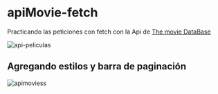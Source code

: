 # apiMovie-fetch
Practicando las peticiones con fetch con la Api de
[The movie DataBase](https://www.themoviedb.org/)

![api-peliculas](https://user-images.githubusercontent.com/73461084/174902836-76a80197-e393-43aa-b689-36b7eb36c108.png)

## Agregando estilos y barra de paginación


![apimoviess](https://user-images.githubusercontent.com/73461084/174918511-e0ba0415-9f9b-41cd-938d-cba5c4e3f1f2.png)
